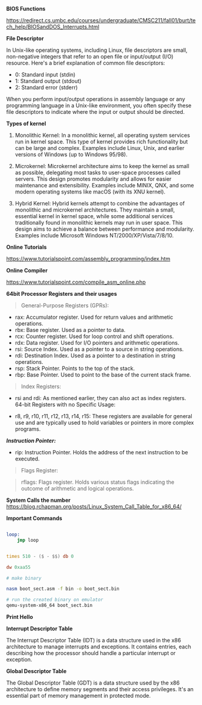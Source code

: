 **BIOS Functions**

https://redirect.cs.umbc.edu/courses/undergraduate/CMSC211/fall01/burt/tech_help/BIOSandDOS_Interrupts.html

**File Descriptor**

In Unix-like operating systems, including Linux, file descriptors are small, non-negative integers that refer to an open file or input/output (I/O) resource. Here's a brief explanation of common file descriptors:

- 0: Standard input (stdin)
- 1: Standard output (stdout)
- 2: Standard error (stderr)

When you perform input/output operations in assembly language or any programming language in a Unix-like environment, you often specify these file descriptors to indicate where the input or output should be directed.

**Types of kernel**

1. Monolithic Kernel: In a monolithic kernel, all operating system services run in kernel space. This type of kernel provides rich functionality but can be large and complex. Examples include Linux, Unix, and earlier versions of Windows (up to Windows 95/98).

2. Microkernel: Microkernel architecture aims to keep the kernel as small as possible, delegating most tasks to user-space processes called servers. This design promotes modularity and allows for easier maintenance and extensibility. Examples include MINIX, QNX, and some modern operating systems like macOS (with its XNU kernel).

3. Hybrid Kernel: Hybrid kernels attempt to combine the advantages of monolithic and microkernel architectures. They maintain a small, essential kernel in kernel space, while some additional services traditionally found in monolithic kernels may run in user space. This design aims to achieve a balance between performance and modularity. Examples include Microsoft Windows NT/2000/XP/Vista/7/8/10.

**Online Tutorials**

https://www.tutorialspoint.com/assembly_programming/index.htm

**Online Compiler**

https://www.tutorialspoint.com/compile_asm_online.php

**64bit Processor Registers and their usages**

> General-Purpose Registers (GPRs):

- rax: Accumulator register. Used for return values and arithmetic operations.
- rbx: Base register. Used as a pointer to data.
- rcx: Counter register. Used for loop control and shift operations.
- rdx: Data register. Used for I/O pointers and arithmetic operations.
- rsi: Source Index. Used as a pointer to a source in string operations.
- rdi: Destination Index. Used as a pointer to a destination in string operations.
- rsp: Stack Pointer. Points to the top of the stack.
- rbp: Base Pointer. Used to point to the base of the current stack frame.

> Index Registers:

- rsi and rdi: As mentioned earlier, they can also act as index registers.
  64-bit Registers with no Specific Usage:

- r8, r9, r10, r11, r12, r13, r14, r15: These registers are available for general use and are typically used to hold variables or pointers in more complex programs.

**_Instruction Pointer:_**

- rip: Instruction Pointer. Holds the address of the next instruction to be executed.

> Flags Register:

> rflags: Flags register. Holds various status flags indicating the outcome of arithmetic and logical operations.

**System Calls the number**
https://blog.rchapman.org/posts/Linux_System_Call_Table_for_x86_64/

**Important Commands**

```asm

loop:
    jmp loop


times 510 - ($ - $$) db 0

dw 0xaa55


```

```bash
# make binary

nasm boot_sect.asm -f bin -o boot_sect.bin

# run the created binary on emulator
qemu-system-x86_64 boot_sect.bin
```

**Print Hello**

**Interrupt Descriptor Table**

The Interrupt Descriptor Table (IDT) is a data structure used in the x86 architecture to manage interrupts and exceptions. It contains entries, each describing how the processor should handle a particular interrupt or exception.

**Global Descriptor Table**

The Global Descriptor Table (GDT) is a data structure used by the x86 architecture to define memory segments and their access privileges. It's an essential part of memory management in protected mode.


